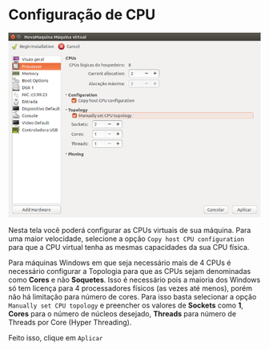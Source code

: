 Configuração de CPU
=================

![Virt Manager - CPU](images/virt-manager6.png)

Nesta tela você poderá configurar as CPUs virtuais de sua máquina. Para uma
maior velocidade, selecione a opção `Copy host CPU configuration` para que 
a CPU virtual tenha as mesmas capacidades da sua CPU física.

Para máquinas Windows em que seja necessário mais de 4 CPUs é necessário configurar
a Topologia para que as CPUs sejam denominadas como **Cores** e não **Soquetes**.
Isso é necessário pois a maioria dos Windows só tem licença para 4 processadores 
físicos (as vezes até menos), porém não há limitação para número de cores. Para
isso basta selecionar a opção `Manually set CPU topology` e preencher os valores
de **Sockets** como **1**, **Cores** para o número de núcleos desejado, **Threads**
para número de Threads por Core (Hyper Threading).

Feito isso, clique em `Aplicar`
